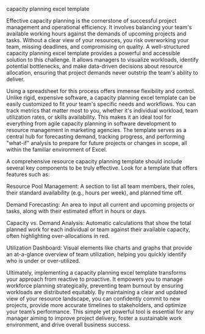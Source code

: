 capacity planning excel template


Effective capacity planning is the cornerstone of successful project management and operational efficiency. It involves balancing your team's available working hours against the demands of upcoming projects and tasks. Without a clear view of your resources, you risk overworking your team, missing deadlines, and compromising on quality. A well-structured capacity planning excel template provides a powerful and accessible solution to this challenge. It allows managers to visualize workloads, identify potential bottlenecks, and make data-driven decisions about resource allocation, ensuring that project demands never outstrip the team's ability to deliver.



Using a spreadsheet for this process offers immense flexibility and control. Unlike rigid, expensive software, a capacity planning excel template can be easily customized to fit your team's specific needs and workflows. You can track metrics that matter most to you, whether it's individual workload, team utilization rates, or skills availability. This makes it an ideal tool for everything from agile capacity planning in software development to resource management in marketing agencies. The template serves as a central hub for forecasting demand, tracking progress, and performing \"what-if\" analysis to prepare for future projects or changes in scope, all within the familiar environment of Excel.



A comprehensive resource capacity planning template should include several key components to be truly effective. Look for a template that offers features such as:




Resource Pool Management: A section to list all team members, their roles, their standard availability (e.g., hours per week), and planned time off.


Demand Forecasting: An area to input all current and upcoming projects or tasks, along with their estimated effort in hours or days.


Capacity vs. Demand Analysis: Automatic calculations that show the total planned work for each individual or team against their available capacity, often highlighting over-allocations in red.


Utilization Dashboard: Visual elements like charts and graphs that provide an at-a-glance overview of team utilization, helping you quickly identify who is under or over-utilized.





Ultimately, implementing a capacity planning excel template transforms your approach from reactive to proactive. It empowers you to manage workforce planning strategically, preventing team burnout by ensuring workloads are distributed equitably. By maintaining a clear and updated view of your resource landscape, you can confidently commit to new projects, provide more accurate timelines to stakeholders, and optimize your team’s performance. This simple yet powerful tool is essential for any manager aiming to improve project delivery, foster a sustainable work environment, and drive overall business success.
